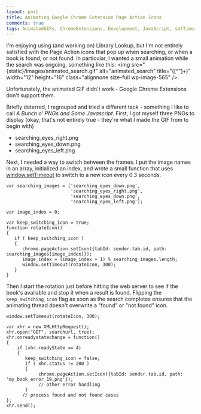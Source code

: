 ```yaml
---
layout: post
title: Animating Google Chrome Extension Page Action Icons
comments: true
tags: AnimatedGIFs, ChromeExtensions, Development, JavaScript, setTimeout
---
```

I'm enjoying using (and working on) Library Lookup</a>, but I'm not entirely satisfied with the Page Action icons that pop up when searching, or when a book is found, or not found. In particular, I wanted a small animation while the search was ongoing, something like this: <img src="{static}/images/animated_search.gif" alt="animated_search" title="([^"]+)" width="12" height="16" class="alignnone size-full wp-image-565" />.

Unfortunately, the animated GIF didn't work - Google Chrome Extensions don't support them.

Briefly deterred, I regrouped and tried a different tack - something I like to call <em>A Bunch o' PNGs and Some Javascript</em>. First, I got myself three PNGs to display (okay, that's not entirely true - they're what I made the GIF from to begin with)
<ul>
<li style="list-style-image:url('{static}/images/searching_eye_right_16.png');">searching_eyes_right.png</li>
<li style="list-style-image:url('{static}/images/searching_eye_down_16.png');">searching_eyes_down.png</li>
<li style="list-style-image:url('{static}/images/searching_eye_left_16.png');">searching_eyes_left.png</li>
</ul>

Next, I needed a way to switch between the frames. I put the image names in an array, initialized an index, and wrote a small function that uses <a href="https://developer.mozilla.org/en/window.setTimeout">window.setTimeout</a> to switch to a new icon every 0.3 seconds.
<pre><code class="javascript">var searching_images = ['searching_eyes_down.png',
                        'searching_eyes_right.png',
                        'searching_eyes_down.png',
                        'searching_eyes_left.png'];

var image_index = 0;

var keep_switching_icon = true;
function rotateIcon()
{               
   if ( keep_switching_icon )
   {
      chrome.pageAction.setIcon({tabId: sender.tab.id, path: searching_images[image_index]});
      image_index = (image_index + 1) % searching_images.length;
      window.setTimeout(rotateIcon, 300);
   }
}</code></pre>

Then I start the rotation just before hitting the web server to see if the book's available and stop it when a result is found. Flipping the <code>keep_switching_icon</code> flag as soon as the search completes ensures that the animating thread doesn't overwrite a "found" or "not found" icon.

<pre><code class="javascript">window.setTimeout(rotateIcon, 300);
   
var xhr = new XMLHttpRequest();
xhr.open("GET", searchurl, true);
xhr.onreadystatechange = function() 
{
    if (xhr.readyState == 4) 
    {
       keep_switching_icon = false;
       if ( xhr.status != 200 )
       {
            chrome.pageAction.setIcon({tabId: sender.tab.id, path: 'my_book_error_19.png'});
            // other error handling
       }
      // process found and not found cases
};
xhr.send();</code></pre>

